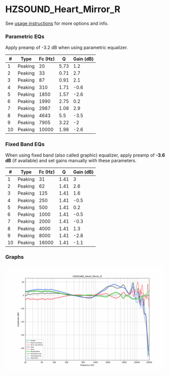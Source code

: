 # HZSOUND_Heart_Mirror_R
See [usage instructions](https://github.com/jaakkopasanen/AutoEq#usage) for more options and info.

### Parametric EQs
Apply preamp of -3.2 dB when using parametric equalizer.

|   # | Type    |   Fc (Hz) |    Q |   Gain (dB) |
|-----|---------|-----------|------|-------------|
|   1 | Peaking |        20 | 5.73 |         1.2 |
|   2 | Peaking |        33 | 0.71 |         2.7 |
|   3 | Peaking |        87 | 0.91 |         2.1 |
|   4 | Peaking |       310 | 1.71 |        -0.6 |
|   5 | Peaking |      1850 | 1.57 |        -2.6 |
|   6 | Peaking |      1990 | 2.75 |         0.2 |
|   7 | Peaking |      2987 | 1.08 |         2.9 |
|   8 | Peaking |      4643 | 5.5  |        -3.5 |
|   9 | Peaking |      7905 | 3.22 |        -2   |
|  10 | Peaking |     10000 | 1.98 |        -2.6 |

### Fixed Band EQs
When using fixed band (also called graphic) equalizer, apply preamp of **-3.6 dB** (if available) and set gains manually with these parameters.

|   # | Type    |   Fc (Hz) |    Q |   Gain (dB) |
|-----|---------|-----------|------|-------------|
|   1 | Peaking |        31 | 1.41 |         3   |
|   2 | Peaking |        62 | 1.41 |         2.6 |
|   3 | Peaking |       125 | 1.41 |         1.6 |
|   4 | Peaking |       250 | 1.41 |        -0.5 |
|   5 | Peaking |       500 | 1.41 |         0.2 |
|   6 | Peaking |      1000 | 1.41 |        -0.5 |
|   7 | Peaking |      2000 | 1.41 |        -0.3 |
|   8 | Peaking |      4000 | 1.41 |         1.3 |
|   9 | Peaking |      8000 | 1.41 |        -2.8 |
|  10 | Peaking |     16000 | 1.41 |        -1.1 |

### Graphs
![](./HZSOUND_Heart_Mirror_R.png)
